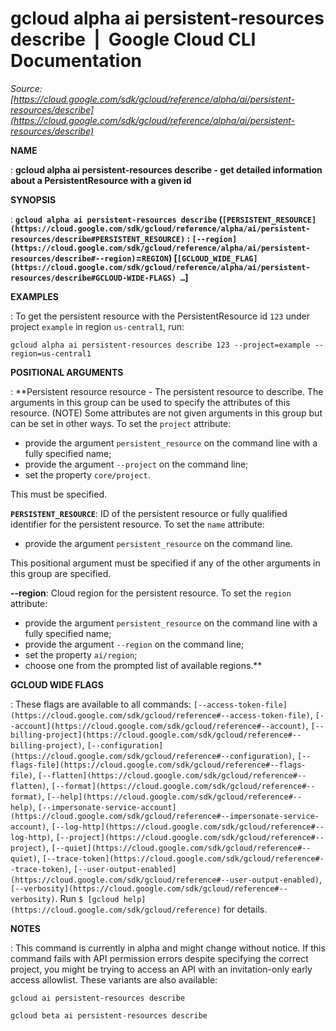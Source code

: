 # gcloud alpha ai persistent-resources describe  |  Google Cloud CLI Documentation

*Source: [https://cloud.google.com/sdk/gcloud/reference/alpha/ai/persistent-resources/describe](https://cloud.google.com/sdk/gcloud/reference/alpha/ai/persistent-resources/describe)*

**NAME**

: **gcloud alpha ai persistent-resources describe - get detailed information about a PersistentResource with a given id**

**SYNOPSIS**

: **`gcloud alpha ai persistent-resources describe` (`[PERSISTENT_RESOURCE](https://cloud.google.com/sdk/gcloud/reference/alpha/ai/persistent-resources/describe#PERSISTENT_RESOURCE)` : `[--region](https://cloud.google.com/sdk/gcloud/reference/alpha/ai/persistent-resources/describe#--region)`=`REGION`) [`[GCLOUD_WIDE_FLAG](https://cloud.google.com/sdk/gcloud/reference/alpha/ai/persistent-resources/describe#GCLOUD-WIDE-FLAGS) …`]**

**EXAMPLES**

: To get the persistent resource with the PersistentResource id
``123`` under project
``example`` in region
``us-central1``, run:

```
gcloud alpha ai persistent-resources describe 123 --project=example --region=us-central1
```

**POSITIONAL ARGUMENTS**

: **Persistent resource resource - The persistent resource to describe. The
arguments in this group can be used to specify the attributes of this resource.
(NOTE) Some attributes are not given arguments in this group but can be set in
other ways.
To set the `project` attribute:

- provide the argument `persistent_resource` on the command line with a
fully specified name;
- provide the argument `--project` on the command line;
- set the property `core/project`.

This must be specified.

**`PERSISTENT_RESOURCE`**:
ID of the persistent resource or fully qualified identifier for the persistent
resource.
To set the `name` attribute:

- provide the argument `persistent_resource` on the command line.

This positional argument must be specified if any of the other arguments in this
group are specified.

**--region**:
Cloud region for the persistent resource.
To set the `region` attribute:

- provide the argument `persistent_resource` on the command line with a
fully specified name;
- provide the argument `--region` on the command line;
- set the property `ai/region`;
- choose one from the prompted list of available regions.**

**GCLOUD WIDE FLAGS**

: These flags are available to all commands: `[--access-token-file](https://cloud.google.com/sdk/gcloud/reference#--access-token-file)`,
`[--account](https://cloud.google.com/sdk/gcloud/reference#--account)`, `[--billing-project](https://cloud.google.com/sdk/gcloud/reference#--billing-project)`,
`[--configuration](https://cloud.google.com/sdk/gcloud/reference#--configuration)`,
`[--flags-file](https://cloud.google.com/sdk/gcloud/reference#--flags-file)`,
`[--flatten](https://cloud.google.com/sdk/gcloud/reference#--flatten)`, `[--format](https://cloud.google.com/sdk/gcloud/reference#--format)`, `[--help](https://cloud.google.com/sdk/gcloud/reference#--help)`, `[--impersonate-service-account](https://cloud.google.com/sdk/gcloud/reference#--impersonate-service-account)`,
`[--log-http](https://cloud.google.com/sdk/gcloud/reference#--log-http)`,
`[--project](https://cloud.google.com/sdk/gcloud/reference#--project)`, `[--quiet](https://cloud.google.com/sdk/gcloud/reference#--quiet)`, `[--trace-token](https://cloud.google.com/sdk/gcloud/reference#--trace-token)`, `[--user-output-enabled](https://cloud.google.com/sdk/gcloud/reference#--user-output-enabled)`,
`[--verbosity](https://cloud.google.com/sdk/gcloud/reference#--verbosity)`.
Run `$ [gcloud help](https://cloud.google.com/sdk/gcloud/reference)` for details.

**NOTES**

: This command is currently in alpha and might change without notice. If this
command fails with API permission errors despite specifying the correct project,
you might be trying to access an API with an invitation-only early access
allowlist. These variants are also available:

```
gcloud ai persistent-resources describe
```

```
gcloud beta ai persistent-resources describe
```